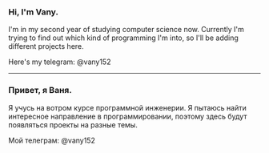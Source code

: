 ### Hi, I'm Vany.

I'm in my second year of studying computer science now. Currently I'm trying to find out which kind of programming I'm into, so I'll be adding different projects here. 

Here's my telegram: @vany152

------------------------------------------------------------------------------------------------------------------------------

### Привет, я Ваня.

Я учусь на вотром курсе программной инженерии. Я пытаюсь найти интересное направление в программировании, поэтому здесь будут появляться проекты на разные темы.

Мой телеграм: @vany152

<!--
**vany152/vany152** is a ✨ _special_ ✨ repository because its `README.md` (this file) appears on your GitHub profile.

Here are some ideas to get you started:

- 🔭 I’m currently working on ...
- 🌱 I’m currently learning ...
- 👯 I’m looking to collaborate on ...
- 🤔 I’m looking for help with ...
- 💬 Ask me about ...
- 📫 How to reach me: ...
- 😄 Pronouns: ...
- ⚡ Fun fact: ...
-->
